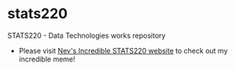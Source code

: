 # stats220
STATS220 - Data Technologies works repository

* Please visit [Nev's Incredible STATS220 website](https://neverkam.github.io/stats220/) to check out my incredible meme!
